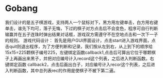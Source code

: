 # Gobang
  我们设计的是五子棋游戏，支持两人一个鼠标对下，黑方用左键单击，白方用右键单击，谁先下均可，落子无悔，下过的棋子对方点击后不会变色，程序可自行判断输赢并在五子连珠时弹出结果对话框，游戏双方需遵守不在空地点击和一次下一子的规则。
游戏代码设计：
  首先是用户GUI界面设计，点击start进入游戏界面，点击quit则退出程序，为了方便判断和记录，我们按从左到右，从上到下的顺序给15x15=225颗棋子编号225，左键绑定函数callback1,点击后可算出它位于哪颗棋子上再画出来黑子，并把对应编号计入record这个列表，之后进入判断函数。右键绑定函数 callback2，点击后画出白子，对应编号计入recor这个列表，之后进入判断函数，其中总列表rec的作用是使棋子不被下第二遍。

